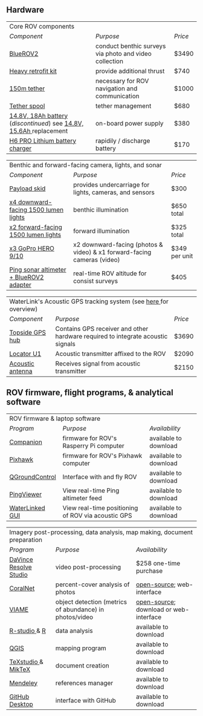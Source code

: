 Hardware
---
<table>
  <tr> <td colspan="3"> Core ROV components </td> </tr>
  <tr> <td> <i>Component</i> </td> <td> <i>Purpose</i> </td> <td> <i>Price</i> </td> </tr>
  <tr> <td> <a href="https://bluerobotics.com/store/rov/bluerov2/"> BlueROV2 </a></td> <td> conduct benthic surveys via photo and video collection </td> <td> $3490 </td> </tr>
  <tr> <td> <a href="https://bluerobotics.com/store/rov/bluerov2-upgrade-kits/brov2-heavy-retrofit-r1-rp/"> Heavy retrofit kit </a></td> <td> provide additional thrust </td> <td> $740 </td> </tr>
  <tr> <td> <a href="https://bluerobotics.com/store/cables-connectors/cables/fathom-rov-tether-rov-ready/"> 150m tether </a></td> <td> necessary for ROV navigation and communication </td> <td> $1000 </td> </tr>
  <tr> <td> <a href="https://bluerobotics.com/store/cables-connectors/tether-management/tms-asm-kit-vp/"> Tether spool </a></td> <td> tether management </td> <td> $680 </td> </tr>
  <tr> <td> <a href="https://bluerobotics.com/store/comm-control-power/powersupplies-batteries/battery-li-4s-18ah-r3/"> 14.8V, 18Ah battery </a> (<i>discontinued</i>) see <a href="https://bluerobotics.com/store/comm-control-power/powersupplies-batteries/battery-li-4s-15-6ah/"> 14.8V, 15.6Ah </a> replacement </td> <td> on-board power supply </td> <td> $380 </td> </tr>
  <tr> <td> <a href="https://bluerobotics.com/store/comm-control-power/powersupplies-batteries/battery-charger-h6pro-r1/"> H6 PRO Lithium battery charger </a></td> <td> rapidily / discharge battery </td> <td> $170 </td> </tr>
</table>

<table>
  <tr> <td colspan="3"> Benthic and forward-facing camera, lights, and sonar </td> </tr>
  <tr> <td> <i>Component</i> </td> <td> <i>Purpose</i> </td> <td> <i>Price</i> </td> </tr>
  <tr> <td> <a href="https://bluerobotics.com/store/rov/bluerov2-accessories/brov-payload-skid/"> Payload skid </a></td> <td> provides undercarriage for lights, cameras, and sensors </td> <td> $300 </td> </tr>
  <tr> <td> <a href="https://bluerobotics.com/store/thrusters/lights/lumen-sets-r2-rp/"> x4 downward-facing 1500 lumen lights </a></td> <td> benthic illumination </td> <td> $650 total </td> </tr>
    <tr> <td> <a href="https://bluerobotics.com/store/thrusters/lights/lumen-sets-r2-rp/"> x2 forward-facing 1500 lumen lights </a></td> <td> forward illumination </td> <td> $325 total </td> </tr>
  <tr> <td> <a href="https://gopro.com/en/us/shop/cameras/hero10-black/CHDHX-101-master.html?option-id=CHDHX-101-master"> x3 GoPro HERO 9/10 </a></td> <td> x2 downward-facing (photos & video) & x1 forward-facing cameras (video) </td> <td> $349 per unit  </td> </tr>
  <tr> <td> <a href="https://bluerobotics.com/store/sensors-sonars-cameras/sonar/ping-sonar-r2-rp/"> Ping sonar altimeter + BlueROV2 adapter </a></td> <td> real-time ROV altitude for consist surveys </td> <td> $405 </td> </tr>
</table>

<table>
  <tr> <td colspan="3"> WaterLink's Acoustic GPS tracking system (see <a href="https://www.waterlinked.com/underwater-gps?hsLang=en"> here </a> for overview) </td> </tr>
  <tr> <td> <i>Component</i> </td> <td> <i>Purpose</i> </td> <td> <i>Price</i> </td> </tr>
  <tr> <td> <a href="https://store.waterlinked.com/product/ugps-pelican-case/"> Topside GPS hub </a></td> <td> Contains GPS receiver and other hardware required to integrate acoustic signals </td> <td> $3690 </td> </tr>
  <tr> <td> <a href="https://store.waterlinked.com/product/locator-u1/"> Locator U1 </a></td> <td> Acoustic transmitter affixed to the ROV </td> <td> $2090 </td> </tr>
    <tr> <td> <a href="https://store.waterlinked.com/product/antenna/"> Acoustic antenna </a></td> <td> Receives signal from acoustic transmitter </td> <td> $2150 </td> </tr>
</table>

ROV firmware, flight programs, & analytical software
---

<table>
  <tr> <td colspan="3"> ROV firmware & laptop software </td> </tr>
  <tr> <td> <i>Program</i> </td> <td> <i>Purpose</i> </td> <td> <i>Availability</i> </td> </tr>
  <tr> <td> <a href="https://discuss.bluerobotics.com/t/software-updates/1128"> Companion </a></td> <td> firmware for ROV's Rasperry Pi computer </td> <td> available to download </td> </tr>
  <tr> <td> <a href="https://discuss.bluerobotics.com/t/software-updates/1128"> Pixhawk </a></td> <td> firmware for ROV's Pixhawk computer </td> <td> available to download </td> </tr>
  <tr> <td> <a href="http://qgroundcontrol.com/"> QGroundControl </a></td> <td> Interface with and fly ROV </td> <td> available to download </td> </tr>
  <tr> <td> <a href="https://docs.bluerobotics.com/ping-viewer/"> PingViewer </a></td> <td> View real-time Ping altimeter feed </td> <td> available to download </td> </tr>
  <tr> <td> <a href="https://waterlinked.github.io/underwater-gps/gui/position/"> WaterLinked GUI </a></td> <td> View real-time positioning of ROV via acoustic GPS </td> <td> available to download </td> </tr>
  </table>

<table>
  <tr> <td colspan="3"> Imagery post-processing, data analysis, map making, document preparation </td> </tr>
 <tr> <td> <i>Program</i> </td> <td> <i>Purpose</i> </td> <td> <i>Availability</i> </td> </tr>
  <tr> <td> <a href="https://www.blackmagicdesign.com/products/davinciresolve/studio"> DaVince Resolve Studio </a></td> <td> video post-processing </td> <td> $258 one-time purchase </td> </tr>
  <tr> <td> <a href="https://coralnet.ucsd.edu/about/"> CoralNet </a></td> <td> percent-cover analysis of photos </td> <td> <a href="https://github.com/beijbom/coralnet"> open-source</a>; web-interface </td> </tr>
  <tr> <td> <a href="https://www.viametoolkit.org/wp-content/uploads/2020/09/VIAME-AI-Workshop-Aug2020.pdf"> VIAME </a></td> <td> object detection (metrics of abundance) in photos/video </td> <td> <a href="https://github.com/viame/VIAME"> open-source</a>; download or web-interface </td> </tr>
  <tr> <td> <a href="https://www.rstudio.com/products/rstudio/download/"> R-studio </a> & <a href="https://www.r-project.org/"> R</a> </a></td> <td> data analysis </td> <td> available to download </td> </tr>
   <tr> <td> <a href="https://www.qgis.org/en/site/"> QGIS </a> </td> <td> mapping program </td> <td> available to download </td> </tr>
  <tr> <td> <a href="https://www.texstudio.org/"> TeXstudio </a> & <a href="https://miktex.org/"> MikTeX </a></td> <td> document creation </td> <td> available to download </td> </tr>
   <tr> <td> <a href="https://www.mendeley.com/"> Mendeley </a> </td> <td> references manager </td> <td> available to download </td> </tr>
    <tr> <td> <a href="https://desktop.github.com/"> GitHub Desktop </a> </td> <td> interface with GitHub </td> <td> available to download </td> </tr>
</table>




